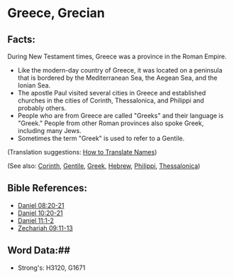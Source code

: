 # Greece, Grecian #

## Facts: ##

During New Testament times, Greece was a province in the Roman Empire.

* Like the modern-day country of Greece, it was located on a peninsula that is bordered by the Mediterranean Sea, the Aegean Sea, and the Ionian Sea.
* The apostle Paul visited several cities in Greece and established churches in the cities of Corinth, Thessalonica, and Philippi and probably others.
* People who are from Greece are called "Greeks" and their language is "Greek." People from other Roman provinces also spoke Greek, including many Jews.
* Sometimes the term "Greek" is used to refer to a Gentile.

(Translation suggestions: [How to Translate Names](rc://en/ta/man/translate/translate-names))

(See also: [Corinth](corinth.md), [Gentile](../kt/gentile.md), [Greek](greek.md), [Hebrew](../kt/hebrew.md), [Philippi](philippi.md), [Thessalonica](thessalonica.md))

## Bible References: ##

* [Daniel 08:20-21](rc://en/tn/help/dan/08/20)
* [Daniel 10:20-21](rc://en/tn/help/dan/10/20)
* [Daniel 11:1-2](rc://en/tn/help/dan/11/01)
* [Zechariah 09:11-13](rc://en/tn/help/zec/09/11)

## Word Data:##

* Strong's: H3120, G1671
